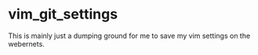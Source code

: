 # vim_git_settings
This is mainly just a dumping ground for me to save my vim settings on the webernets.
